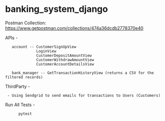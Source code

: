 # banking_system_django

Postman Collection: https://www.getpostman.com/collections/474a36dcdb2778370e40

APIs - 

       account -- CustomerSignUpView
                  LoginView
                  CustomerDepositAmountView
                  CustomerWithdrawAmountView
                  CustomerAccountDetailsView
       
       bank_manager -- GetTransactionHistoryView (returns a CSV for the filtered records)


ThirdParty - 

     - Using Sendgrid to send emails for transactions to Users (Customers)


Run All Tests -
          
          pytest
